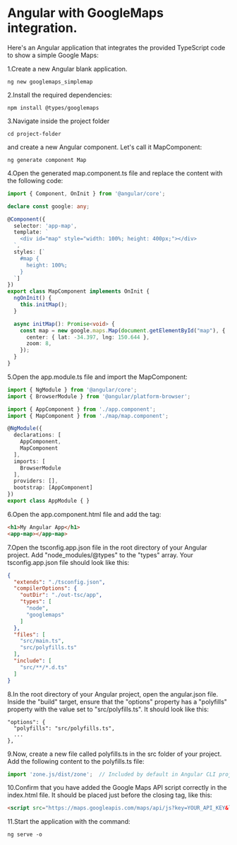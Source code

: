 # Angular with GoogleMaps integration.

Here's an Angular application that integrates the provided TypeScript code to show a simple Google Maps:

1.Create a new Angular blank application.
```
ng new googlemaps_simplemap
```

2.Install the required dependencies:
```
npm install @types/googlemaps
```

3.Navigate inside the project folder 
```
cd project-folder
```
and create a new Angular component. Let's call it MapComponent:
```
ng generate component Map
```

4.Open the generated map.component.ts file and replace the content with the following code:
```typescript
import { Component, OnInit } from '@angular/core';

declare const google: any;

@Component({
  selector: 'app-map',
  template: `
    <div id="map" style="width: 100%; height: 400px;"></div>
  `,
  styles: [`
    #map {
      height: 100%;
    }
  `]
})
export class MapComponent implements OnInit {
  ngOnInit() {
    this.initMap();
  }

  async initMap(): Promise<void> {
    const map = new google.maps.Map(document.getElementById("map"), {
      center: { lat: -34.397, lng: 150.644 },
      zoom: 8,
    });
  }
}
```

5.Open the app.module.ts file and import the MapComponent:
```typescript
import { NgModule } from '@angular/core';
import { BrowserModule } from '@angular/platform-browser';

import { AppComponent } from './app.component';
import { MapComponent } from './map/map.component';

@NgModule({
  declarations: [
    AppComponent,
    MapComponent
  ],
  imports: [
    BrowserModule
  ],
  providers: [],
  bootstrap: [AppComponent]
})
export class AppModule { }
```

6.Open the app.component.html file and add the <app-map></app-map> tag:
```html
<h1>My Angular App</h1>
<app-map></app-map>
```

7.Open the tsconfig.app.json file in the root directory of your Angular project.
Add "node_modules/@types" to the "types" array. Your tsconfig.app.json file should look like this:
```json
{
  "extends": "./tsconfig.json",
  "compilerOptions": {
    "outDir": "./out-tsc/app",
    "types": [
      "node",
      "googlemaps"
    ]
  },
  "files": [
    "src/main.ts",
    "src/polyfills.ts"
  ],
  "include": [
    "src/**/*.d.ts"
  ]
}
```

8.In the root directory of your Angular project, open the angular.json file.
Inside the "build" target, ensure that the "options" property has a "polyfills" property with the value set to "src/polyfills.ts". It should look like this:

```
"options": {
  "polyfills": "src/polyfills.ts",
  ...
},
```

9.Now, create a new file called polyfills.ts in the src folder of your project. Add the following content to the polyfills.ts file:
```typescript
import 'zone.js/dist/zone';  // Included by default in Angular CLI projects
```


10.Confirm that you have added the Google Maps API script correctly in the index.html file. It should be placed just before the closing </body> tag, like this:
```html
<script src="https://maps.googleapis.com/maps/api/js?key=YOUR_API_KEY&libraries=places"></script>
```

11.Start the application with the command:
```
ng serve -o
```



